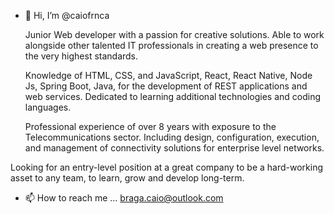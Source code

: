 - 👋 Hi, I’m @caiofrnca

  Junior Web developer with a passion for creative solutions. Able to work alongside other talented IT professionals in creating a web presence to the very highest standards.
  
  Knowledge of HTML, CSS, and JavaScript, React, React Native, Node Js, Spring Boot, Java, for the development of REST applications and web services. Dedicated to learning additional technologies and coding languages.
  
  Professional experience of over 8 years with exposure to the Telecommunications sector. Including design, configuration, execution, and management of connectivity solutions for enterprise level networks.

Looking for an entry-level position at a great company to be a hard-working asset to any team, to learn, grow and develop long-term.

- 📫 How to reach me ... braga.caio@outlook.com
